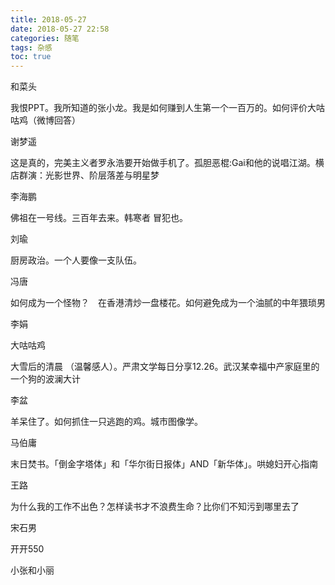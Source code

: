 ```yaml
---
title: 2018-05-27
date: 2018-05-27 22:58
categories: 随笔
tags: 杂感
toc: true
---
```

和菜头

我恨PPT。我所知道的张小龙。我是如何赚到人生第一个一百万的。如何评价大咕咕鸡（微博回答）

谢梦遥

这是真的，完美主义者罗永浩要开始做手机了。孤胆恶棍:Gai和他的说唱江湖。横店群演：光影世界、阶层落差与明星梦

李海鹏

佛祖在一号线。三百年去来。韩寒者 冒犯也。

刘瑜

厨房政治。一个人要像一支队伍。

冯唐

如何成为一个怪物？　在香港清炒一盘楼花。如何避免成为一个油腻的中年猥琐男

李娟

大咕咕鸡

大雪后的清晨 （温馨感人）。严肃文学每日分享12.26。武汉某幸福中产家庭里的一个狗的波澜大计

李盆

羊呆住了。如何抓住一只逃跑的鸡。城市图像学。

马伯庸

末日焚书。「倒金字塔体」和「华尔街日报体」AND「新华体」。哄媳妇开心指南

王路

为什么我的工作不出色？怎样读书才不浪费生命？比你们不知污到哪里去了

宋石男

开开550

小张和小丽

